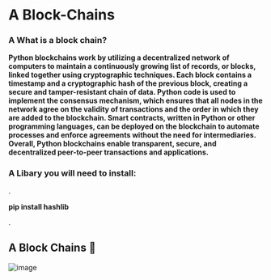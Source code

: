   # A Block-Chains



### A What is a block chain?



**Python blockchains work by utilizing a decentralized network of computers to maintain a continuously growing list of records, or blocks, linked together using cryptographic techniques. Each block contains a timestamp and a cryptographic hash of the previous block, creating a secure and tamper-resistant chain of data. Python code is used to implement the consensus mechanism, which ensures that all nodes in the network agree on the validity of transactions and the order in which they are added to the blockchain. Smart contracts, written in Python or other programming languages, can be deployed on the blockchain to automate processes and enforce agreements without the need for intermediaries. Overall, Python blockchains enable transparent, secure, and decentralized peer-to-peer transactions and applications.**



### A Libary you will need to install:

.

**pip install hashlib**

.

## A Block Chains 🔗 



![image](https://github.com/qmze/Block-Chains/assets/168580309/3220f05d-9d6e-43a4-abc8-873b8de93aa2)
